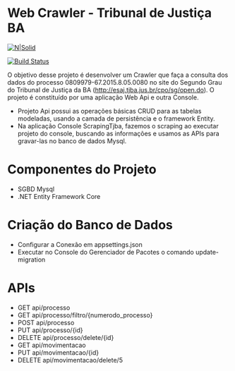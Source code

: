 # Web Crawler - Tribunal de Justiça BA

[![N|Solid](https://cldup.com/dTxpPi9lDf.thumb.png)](https://nodesource.com/products/nsolid)

[![Build Status](https://travis-ci.org/joemccann/dillinger.svg?branch=master)](https://travis-ci.org/joemccann/dillinger)

O objetivo desse projeto é desenvolver um Crawler que faça a consulta dos dados do processo 0809979-67.2015.8.05.0080 no site do Segundo Grau do Tribunal de Justiça da BA (http://esaj.tjba.jus.br/cpo/sg/open.do). O projeto é constituído por uma aplicação Web Api e outra Console.

  - Projeto Api possui as operações básicas CRUD para as tabelas modeladas, usando  a camada de persistência e o framework Entity.
  - Na aplicação Console ScrapingTjba, fazemos o scraping ao executar projeto do console, buscando as informações e usamos as APIs para gravar-las  no banco de dados Mysql.

# Componentes do Projeto

  - SGBD Mysql
  - .NET Entity Framework Core
  
# Criação do Banco de Dados

  - Configurar a Conexão em appsettings.json
  - Executar no Console do Gerenciador de Pacotes o comando update-migration

# APIs

  - GET api/processo
  - GET api/processo/filtro/{numerodo_processo}
  - POST api/processo
  - PUT api/processo/{id}
  - DELETE api/processo/delete/{id}
  - GET api/movimentacao
  - PUT api/movimentacao/{id}
  - DELETE api/movimentacao/delete/5




